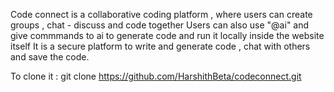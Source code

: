 ﻿Code connect is a collaborative coding platform , where users can create groups , chat - discuss and code together 
Users can also use "@ai" and give commmands to ai to generate code and run it locally inside the website itself
It is a secure platform to write and generate code , chat with others and save the code.

To clone it :
git clone https://github.com/HarshithBeta/codeconnect.git

